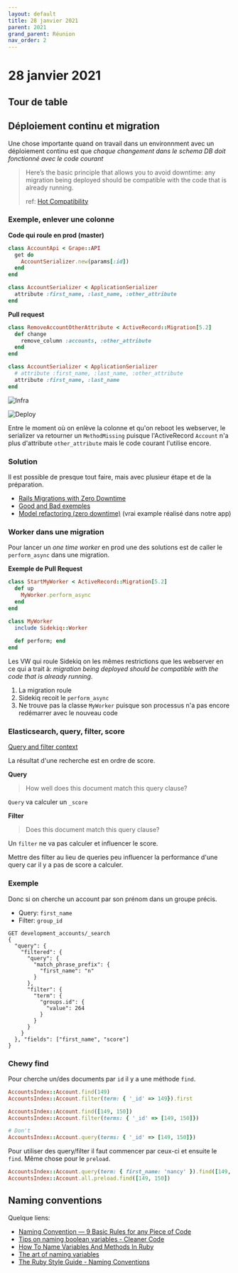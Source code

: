 ```yaml
---
layout: default
title: 28 janvier 2021
parent: 2021
grand_parent: Réunion
nav_order: 2
---
```


# 28 janvier 2021

## Tour de table

## Déploiement continu et migration


Une chose importante quand on travail dans un environnment avec un déploiement continu est que _chaque changement
dans le schema DB doit fonctionné avec le code courant_

> Here’s the basic principle that allows you to avoid downtime: 
> any migration being deployed should be compatible with the code that is already running.
> 
> ref: [Hot Compatibility](https://rollout.io/blog/rails-migrations-zero-downtime)

### Exemple, enlever une colonne

**Code qui roule en prod (master)**

```ruby
class AccountApi < Grape::API
  get do
    AccountSerializer.new(params[:id])
  end
end

class AccountSerializer < ApplicationSerializer
  attribute :first_name, :last_name, :other_attribute
end
```

**Pull request**

```ruby
class RemoveAccountOtherAttribute < ActiveRecord::Migration[5.2]
  def change
    remove_column :accounts, :other_attribute
  end
end

class AccountSerializer < ApplicationSerializer
  # attribute :first_name, :last_name, :other_attribute
  attribute :first_name, :last_name
end
```

![Infra](https://user-images.githubusercontent.com/7858787/105858531-6dc2bf00-5fb9-11eb-97b6-75b36936c763.png)

![Deploy](https://user-images.githubusercontent.com/7858787/105857493-5931f700-5fb8-11eb-98dd-2c514f551c75.png)

Entre le moment où on enlève la colonne et qu'on reboot les webserver, le serializer va retourner un `MethodMissing`
puisque l'ActiveRecord `Account` n'a plus d'attribute `other_attribute` mais le code courant l'utilise encore.

### Solution

Il est possible de presque tout faire, mais avec plusieur étape et de la préparation.

* [Rails Migrations with Zero Downtime](https://rollout.io/blog/rails-migrations-zero-downtime)
* [Good and Bad exemples](https://github.com/LendingHome/zero_downtime_migrations)
* [Model refactoring (zero downtime)](https://github.com/petalmd/documentation/wiki/Model-refactoring-(zero-downtime))
  (vrai example réalisé dans notre app)
  

### Worker dans une migration

Pour lancer un _one time worker_ en prod une des solutions est de caller le `perform_async` dans une migration.

**Exemple de Pull Request**

```ruby
class StartMyWorker < ActiveRecord::Migration[5.2]
  def up
    MyWorker.perform_async
  end
end

class MyWorker
  include Sidekiq::Worker
  
  def perform; end
end
```

Les VW qui roule Sidekiq on les mêmes restrictions que les webserver en ce qui a trait à:
_migration being deployed should be compatible with the code that is already running_.

1. La migration roule
2. Sidekiq recoit le `perform_async`
3. Ne trouve pas la classe `MyWorker` puisque son processus n'a pas encore redémarrer
avec le nouveau code

### Elasticsearch, query, filter, score

[Query and filter context](https://www.elastic.co/guide/en/elasticsearch/reference/current/query-filter-context.html#query-filter-context)

La résultat d'une recherche est en ordre de score.

**Query** 

> How well does this document match this query clause?

`Query` va calculer un `_score`

**Filter**

> Does this document match this query clause?

Un `filter` ne va pas calculer et influencer le score.

Mettre des filter au lieu de queries peu influencer la performance d'une query car il y a pas de score a calculer.

### Exemple

Donc si on cherche un account par son prénom dans un groupe précis.

* Query: `first_name`
* Filter: `group_id`

```
GET development_accounts/_search
{
  "query": {
    "filtered": {
      "query": {
        "match_phrase_prefix": {
          "first_name": "n"
        }
      },
      "filter": {
        "term": {
          "groups.id": {
            "value": 264
          }
        }
      }
    }
  }, "fields": ["first_name", "score"]
}
```

### Chewy find

Pour cherche un/des documents par `id` il y a une méthode `find`. 


```ruby
AccountsIndex::Account.find(149)
AccountsIndex::Account.filter(term: { '_id' => 149}).first

AccountsIndex::Account.find([149, 150])
AccountsIndex::Account.filter(terms: { '_id' => [149, 150]})

# Don't
AccountsIndex::Account.query(terms: { '_id' => [149, 150]})
```

Pour utiliser des query/filter il faut commencer par ceux-ci et ensuite le `find`. Même chose pour le `preload`.

```ruby
AccountsIndex::Account.query(term: { first_name: 'nancy' }).find([149, 150])
AccountsIndex::Account.all.preload.find([149, 150])
```

## Naming conventions

Quelque liens:

* [Naming Convention — 9 Basic Rules for any Piece of Code](https://medium.com/wix-engineering/naming-convention-8-basic-rules-for-any-piece-of-code-c4c5f65b0c09)
* [Tips on naming boolean variables - Cleaner Code](https://dev.to/michi/tips-on-naming-boolean-variables-cleaner-code-35ig?signin=true)
* [How To Name Variables And Methods In Ruby](https://jtway.co/how-to-name-variables-and-methods-in-ruby-b4a21fb66c4d)
* [The art of naming variables](https://hackernoon.com/the-art-of-naming-variables-52f44de00aad)
* [The Ruby Style Guide - Naming Conventions](https://rubystyle.guide/#naming-conventions)
